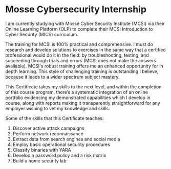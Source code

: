 # Mosse Cybersecurity Internship

I am currently studying with Mossé Cyber Security Institute (MCSI) via their Online Learning Platform (OLP) to complete their MCSI Introduction to Cyber Security (MICS) curriculum.

The training for MCSI is 100% practical and comprehensive. I must do research and develop solutions to exercises in the same way that a certified professional would do it in the field: by troubleshooting, testing, and succeeding through trials and errors (MCSI does not make the answers available). MCSI's robust training offers me an enhanced opportunity for in depth learning. This style of challenging training is outstanding I believe, because it leads to a wider spectrum subject mastery.

This Certificate takes my skills to the next level, and within the completion of this course program, there’s a systematic integration of an online portfolio evidencing my demonstrated capabilities which I develop in course, along with reports making it transparently straightforward for any employer wishing to vet my knowledge and skills.

Some of the skills that this Certificate teaches:

1. Discover active attack campaigns
2. Perform network reconnaissance
3. Extract data from search engines and social media
4. Employ basic operational security procedures
5. Classify binaries with YARA
6. Develop a password policy and a risk matrix
7. Build a home security lab
